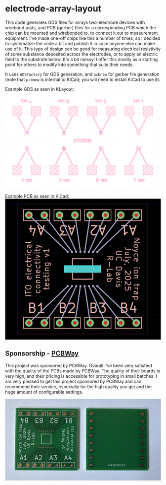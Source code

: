 # electrode-array-layout

This code generates GDS files for arrays two-electrode devices with wirebond pads, and PCB (gerber) files for a corresponding PCB which the chip can be mounted and wirebonded to, to connect it out to measurement equipment.
I've made one-off chips like this a number of times, so I decided to systematize the code a bit and publish it in case anyone else can make use of it.
This type of design can be good for measuring electrical resistivity of some substance deposited across the electrodes, or to apply an electric field to the substrate below.
It's a bit messy! I offer this mostly as a starting point for others to modify into something that suits their needs.

It uses `GDSFactory` for GDS generation, and `pcbnew` for gerber file generation (note that `pcbnew` is internal to KiCad; you will need to install KiCad to use it).


Example GDS as seen in KLayout:
![Example GDS seen in KLayout](example_gds_klayout.png)


Example PCB as seen in KiCad:
![Example PCB seen in KiCad](example_pcb_kicad.png)


## Sponsorship - [PCBWay](https://www.pcbway.com/)

This project was sponsored by PCBWay.
Overall I've been very satisfied with the quality of the PCBs made by PCBWay.
The quality of their boards is very high, and their pricing is accessible for prototyping in small batches.
I am very pleased to get this project sponsored by PCBWay and can recommend their service, especially for the high quality you get and the huge amount of configurable settings.

![PCBs made by PCBWay](pcbs.jpeg)
